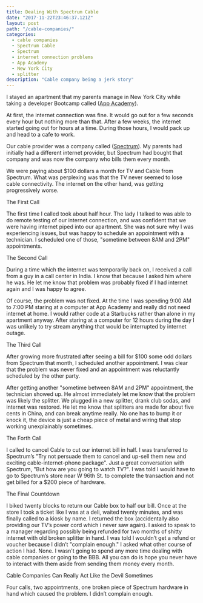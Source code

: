 ```yaml
---
title: Dealing With Spectrum Cable
date: "2017-11-22T23:46:37.121Z"
layout: post
path: "/cable-companies/"
categories:
  - cable companies
  - Spectrum Cable
  - Spectrum
  - internet connection problems
  - App Academy
  - New York City
  - splitter
description: "Cable company being a jerk story"
---
```


I stayed an apartment that my parents manage in New York City while taking a developer Bootcamp called ([App Academy](www.appacademy.io)).

At first, the internet connection was fine. It would go out for a few seconds every hour but nothing more than that. After a few weeks, the internet started going out for hours at a time. During those hours, I would pack up and head to a cafe to work.

Our cable provider was a company called ([Spectrum](www.spectrum.com)). My parents had initially had a different internet provider, but Spectrum had bought that company and was now the company who bills them every month.

We were paying about $100 dollars a month for TV and Cable from Spectrum. What was perplexing was that the TV never seemed to lose cable connectivity. The internet on the other hand, was getting progressively worse.

The First Call

The first time I called took about half hour. The lady I talked to was able to do remote testing of our internet connection, and was confident that we were having internet piped into our apartment. She was not sure why I was experiencing issues, but was happy to schedule an appointment with a technician. I scheduled one of those, "sometime between 8AM and 2PM" appointments.

The Second Call

During a time which the internet was temporarily back on, I received a call from a guy in a call center in India. I know that because I asked him where he was. He let me know that problem was probably fixed if I had internet again and I was happy to agree.

Of course, the problem was not fixed. At the time I was spending 9:00 AM to 7:00 PM staring at a computer at App Academy and really did not need internet at home. I would rather code at a Starbucks rather than alone in my apartment anyway. After staring at a computer for 12 hours during the day I was unlikely to try stream anything that would be interrupted by internet outage.

The Third Call

After growing more frustrated after seeing a bill for $100 some odd dollars from Spectrum that month, I scheduled another appointment. I was clear that the problem was never fixed and an appointment was reluctantly scheduled by the other party.

After getting another "sometime between 8AM and 2PM" appointment, the technician showed up. He almost immediately let me know that the problem was likely the splitter. We plugged in a new splitter, drank club sodas, and internet was restored. He let me know that splitters are made for about five cents in China, and can break anytime really. No one has to bump it or knock it, the device is just a cheap piece of metal and wiring that stop working unexplainably sometimes.

The Forth Call

I called to cancel Cable to cut our internet bill in half. I was transferred to Spectrum’s "Try not persuade them to cancel and up-sell them new and exciting cable-internet-phone package". Just a great conversation with Spectrum, "But how are you going to watch TV?". I was told I would have to go to Spectrum’s store near W 96th St. to complete the transaction and not get billed for a $200 piece of hardware.

The Final Countdown

I biked twenty blocks to return our Cable box to half our bill. Once at the store I took a ticket like I was at a deli, waited twenty minutes, and was finally called to a kiosk by name. I returned the box (accidentally also providing our TV’s power cord which i never saw again). I asked to speak to a manager regarding possibly being refunded for two months of shitty internet with old broken splitter in hand. I was told I wouldn’t get a refund or voucher because I didn’t "complain enough." I asked what other course of action I had. None. I wasn't going to spend any more time dealing with cable companies or going to the BBB. All you can do is hope you never have to interact with them aside from sending them money every month.

Cable Companies Can Really Act Like the Devil Sometimes

Four calls, two appointments, one broken piece of Spectrum hardware in hand which caused the problem. I didn’t complain enough.
